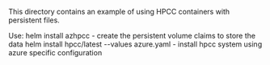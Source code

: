 This directory contains an example of using HPCC containers with persistent files.

Use:
 helm install <pvcname> azhpcc            - create the persistent volume claims to store the data
 helm install hpcc/latest  --values azure.yaml   - install hpcc system using azure specific configuration
